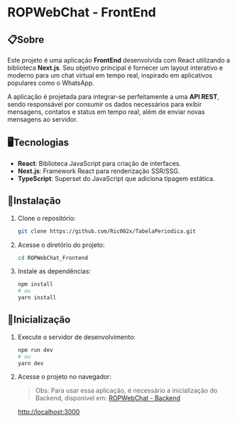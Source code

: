 # ROPWebChat - FrontEnd

## 📋Sobre

Este projeto é uma aplicação **FrontEnd** desenvolvida com React utilizando a biblioteca **Next.js**. Seu objetivo principal é fornecer um layout interativo e moderno para um chat virtual em tempo real, inspirado em aplicativos populares como o WhatsApp.

A aplicação é projetada para integrar-se perfeitamente a uma **API REST**, sendo responsável por consumir os dados necessários para exibir mensagens, contatos e status em tempo real, além de enviar novas mensagens ao servidor.


## 🖥️Tecnologias
- **React**: Biblioteca JavaScript para criação de interfaces.
- **Next.js**: Framework React para renderização SSR/SSG.
- **TypeScript**: Superset do JavaScript que adiciona tipagem estática.


## 🔧Instalação

1. Clone o repositório:

   ```bash
   git clone https://github.com/Ric002x/TabelaPeriodica.git
   ```
2. Acesse o diretório do projeto:

   ```bash
   cd ROPWebChat_Frontend
   ```
3. Instale as dependências:

   ```bash
   npm install
   # ou
   yarn install
   ```


## 📝Inicialização

1. Execute o servidor de desenvolvimento:

   ```bash
   npm run dev
   # ou
   yarn dev
   ```

2. Acesse o projeto no navegador:
    > Obs: Para usar essa aplicação, é necessário a inicialização do Backend, disponível em: [ROPWebChat - Backend](https://github.com/Ric002x/ROPWebChat_Backend)

   [http://localhost:3000](http://localhost:3000)
